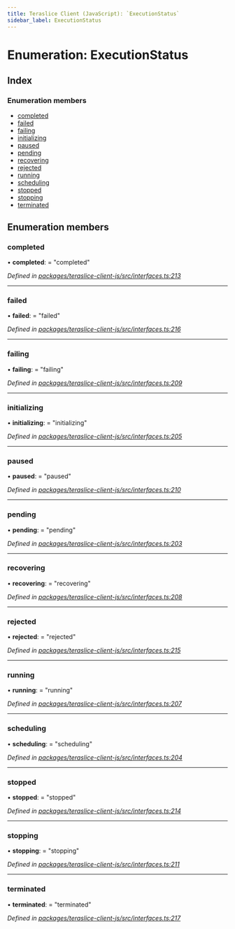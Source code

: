 ```yaml
---
title: Teraslice Client (JavaScript): `ExecutionStatus`
sidebar_label: ExecutionStatus
---
```


# Enumeration: ExecutionStatus

## Index

### Enumeration members

* [completed](executionstatus.md#completed)
* [failed](executionstatus.md#failed)
* [failing](executionstatus.md#failing)
* [initializing](executionstatus.md#initializing)
* [paused](executionstatus.md#paused)
* [pending](executionstatus.md#pending)
* [recovering](executionstatus.md#recovering)
* [rejected](executionstatus.md#rejected)
* [running](executionstatus.md#running)
* [scheduling](executionstatus.md#scheduling)
* [stopped](executionstatus.md#stopped)
* [stopping](executionstatus.md#stopping)
* [terminated](executionstatus.md#terminated)

## Enumeration members

###  completed

• **completed**: = "completed"

*Defined in [packages/teraslice-client-js/src/interfaces.ts:213](https://github.com/terascope/teraslice/blob/b843209f9/packages/teraslice-client-js/src/interfaces.ts#L213)*

___

###  failed

• **failed**: = "failed"

*Defined in [packages/teraslice-client-js/src/interfaces.ts:216](https://github.com/terascope/teraslice/blob/b843209f9/packages/teraslice-client-js/src/interfaces.ts#L216)*

___

###  failing

• **failing**: = "failing"

*Defined in [packages/teraslice-client-js/src/interfaces.ts:209](https://github.com/terascope/teraslice/blob/b843209f9/packages/teraslice-client-js/src/interfaces.ts#L209)*

___

###  initializing

• **initializing**: = "initializing"

*Defined in [packages/teraslice-client-js/src/interfaces.ts:205](https://github.com/terascope/teraslice/blob/b843209f9/packages/teraslice-client-js/src/interfaces.ts#L205)*

___

###  paused

• **paused**: = "paused"

*Defined in [packages/teraslice-client-js/src/interfaces.ts:210](https://github.com/terascope/teraslice/blob/b843209f9/packages/teraslice-client-js/src/interfaces.ts#L210)*

___

###  pending

• **pending**: = "pending"

*Defined in [packages/teraslice-client-js/src/interfaces.ts:203](https://github.com/terascope/teraslice/blob/b843209f9/packages/teraslice-client-js/src/interfaces.ts#L203)*

___

###  recovering

• **recovering**: = "recovering"

*Defined in [packages/teraslice-client-js/src/interfaces.ts:208](https://github.com/terascope/teraslice/blob/b843209f9/packages/teraslice-client-js/src/interfaces.ts#L208)*

___

###  rejected

• **rejected**: = "rejected"

*Defined in [packages/teraslice-client-js/src/interfaces.ts:215](https://github.com/terascope/teraslice/blob/b843209f9/packages/teraslice-client-js/src/interfaces.ts#L215)*

___

###  running

• **running**: = "running"

*Defined in [packages/teraslice-client-js/src/interfaces.ts:207](https://github.com/terascope/teraslice/blob/b843209f9/packages/teraslice-client-js/src/interfaces.ts#L207)*

___

###  scheduling

• **scheduling**: = "scheduling"

*Defined in [packages/teraslice-client-js/src/interfaces.ts:204](https://github.com/terascope/teraslice/blob/b843209f9/packages/teraslice-client-js/src/interfaces.ts#L204)*

___

###  stopped

• **stopped**: = "stopped"

*Defined in [packages/teraslice-client-js/src/interfaces.ts:214](https://github.com/terascope/teraslice/blob/b843209f9/packages/teraslice-client-js/src/interfaces.ts#L214)*

___

###  stopping

• **stopping**: = "stopping"

*Defined in [packages/teraslice-client-js/src/interfaces.ts:211](https://github.com/terascope/teraslice/blob/b843209f9/packages/teraslice-client-js/src/interfaces.ts#L211)*

___

###  terminated

• **terminated**: = "terminated"

*Defined in [packages/teraslice-client-js/src/interfaces.ts:217](https://github.com/terascope/teraslice/blob/b843209f9/packages/teraslice-client-js/src/interfaces.ts#L217)*
